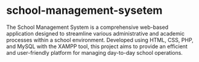 # school-management-sysetem
The School Management System is a comprehensive web-based application designed to streamline various administrative and academic processes within a school environment. Developed using HTML, CSS, PHP, and MySQL with the XAMPP tool, this project aims to provide an efficient and user-friendly platform for managing day-to-day school operations.

